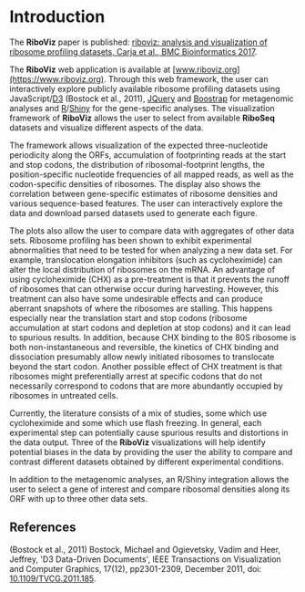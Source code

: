 # Introduction

The **RiboViz** paper is published: [riboviz: analysis and visualization of ribosome profiling datasets, Carja et al., BMC Bioinformatics 2017](https://doi.org/10.1186/s12859-017-1873-8).

The **RiboViz** web application is available at [www.riboviz.org](https://www.riboviz.org). Through this web framework, the user can interactively explore publicly available ribosome profiling datasets using JavaScript/[D3](https://d3js.org/) (Bostock et al., 2011), [JQuery](http://jquery.com) and [Boostrap](http://getbootstrap.com) for metagenomic analyses and [R](https://www.r-project.org/)/[Shiny](https://shiny.rstudio.com/) for the gene-specific analyses. The visualization framework of **RiboViz** allows the user to select from available **RiboSeq** datasets and visualize different aspects of the data.  

The framework allows visualization of the expected three-nucleotide periodicity along the ORFs, accumulation of footprinting reads at the start and stop codons, the distribution of ribosomal-footprint lengths,  the position-specific nucleotide frequencies of all mapped reads, as well as the codon-specific densities of ribosomes. The display also shows the correlation between gene-specific estimates of ribosome densities and various sequence-based features. The user can interactively explore the data and download parsed datasets used to generate each figure. 

The plots also allow the user to compare data with aggregates of other data sets. Ribosome profiling has been shown to exhibit experimental abnormalities that need to be tested for when analyzing a new data set. For example, translocation elongation inhibitors (such as cycloheximide) can alter the local distribution of ribosomes on the mRNA. An advantage of using cycloheximide (CHX) as a  pre-treatment is that it prevents the runoff of ribosomes that can otherwise occur during harvesting. However, this treatment can also have some undesirable effects and can produce aberrant snapshots of where the ribosomes are stalling. This happens especially near the translation start and stop codons (ribosome accumulation at start codons and depletion at stop codons) and it can lead to spurious results. In addition, because CHX binding to the 80S ribosome is both non-instantaneous and reversible, the kinetics of CHX binding and dissociation presumably allow newly initiated ribosomes to translocate beyond the start codon. Another possible effect of CHX treatment is that ribosomes might preferentially arrest at specific codons that do not necessarily correspond to codons that are more abundantly occupied by ribosomes in untreated cells. 

Currently, the literature consists of a mix of studies, some which use cycloheximide and some which use flash freezing. In general, each experimental step can potentially cause spurious results and distortions in the data output. Three of the **RiboViz** visualizations will help identify potential biases in the data by providing the user the ability to compare and contrast different datasets obtained by different experimental conditions.

In addition to the metagenomic analyses, an R/Shiny integration allows the user to select a gene of interest and compare ribosomal densities along its ORF with up to three other data sets. 

## References

(Bostock et al., 2011) Bostock, Michael and Ogievetsky, Vadim and Heer, Jeffrey, 'D3 Data-Driven Documents', IEEE Transactions on Visualization and Computer Graphics, 17(12), pp2301-2309, December 2011, doi: [10.1109/TVCG.2011.185](http://dx.doi.org/10.1109/TVCG.2011.185).
